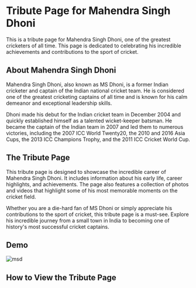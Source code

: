 # Tribute Page for Mahendra Singh Dhoni

This is a tribute page for Mahendra Singh Dhoni, one of the greatest cricketers of all time. This page is dedicated to celebrating his incredible achievements and contributions to the sport of cricket.

## About Mahendra Singh Dhoni

Mahendra Singh Dhoni, also known as MS Dhoni, is a former Indian cricketer and captain of the Indian national cricket team. He is considered one of the greatest cricketing captains of all time and is known for his calm demeanor and exceptional leadership skills.

Dhoni made his debut for the Indian cricket team in December 2004 and quickly established himself as a talented wicket-keeper batsman. He became the captain of the Indian team in 2007 and led them to numerous victories, including the 2007 ICC World Twenty20, the 2010 and 2016 Asia Cups, the 2013 ICC Champions Trophy, and the 2011 ICC Cricket World Cup.

## The Tribute Page

This tribute page is designed to showcase the incredible career of Mahendra Singh Dhoni. It includes information about his early life, career highlights, and achievements. The page also features a collection of photos and videos that highlight some of his most memorable moments on the cricket field.

Whether you are a die-hard fan of MS Dhoni or simply appreciate his contributions to the sport of cricket, this tribute page is a must-see. Explore his incredible journey from a small town in India to becoming one of history's most successful cricket captains.

## Demo
![msd](https://github.com/Shashanktriathi1703/Tribute_Page_CODSOFT_Level2_Task1/assets/105815482/469c7b43-8696-471f-988f-135f5e3c9ca9)


## How to View the Tribute Page
